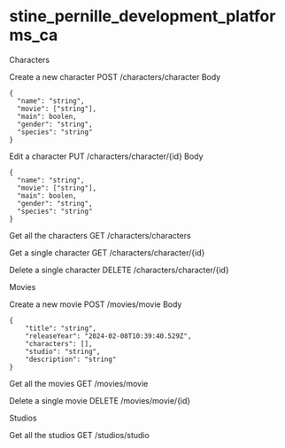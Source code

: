 # stine_pernille_development_platforms_ca

Characters

Create a new character
POST /characters/character
Body

```
{
  "name": "string",
  "movie": ["string"],
  "main": boolen,
  "gender": "string",
  "species": "string"
}
```

Edit a character
PUT /characters/character/{id}
Body

```
{
  "name": "string",
  "movie": ["string"],
  "main": boolen,
  "gender": "string",
  "species": "string"
}
```

Get all the characters
GET /characters/characters

Get a single character
GET /characters/character/{id}

Delete a single character
DELETE /characters/character/{id}

Movies

Create a new movie
POST /movies/movie
Body

```
{
    "title": "string",
    "releaseYear": "2024-02-08T10:39:40.529Z",
    "characters": [],
    "studio": "string",
    "description": "string"
}
```

Get all the movies
GET /movies/movie

Delete a single movie
DELETE /movies/movie/{id}

Studios

Get all the studios
GET /studios/studio
